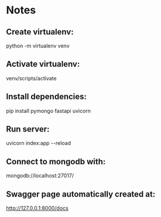 # Notes

## Create virtualenv:
python -m virtualenv venv 

## Activate virtualenv:
venv/scripts/activate

## Install dependencies:
pip install pymongo fastapi uvicorn

## Run server:
uvicorn index:app --reload

## Connect to mongodb with:
mongodb://localhost:27017/

## Swagger page automatically created at:
http://127.0.0.1:8000/docs
